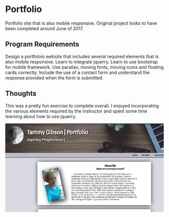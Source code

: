 # Portfolio
Portfolio site that is also mobile responsive.
Original project looks to have been completed around June of 2017.

## Program Requirements

Design a portfoloio website that includes several required elements that is also mobile responsive.
Learn to integrate jquerry.
Learn to use bootstrap for mobile framework.
Use parallax, moving fonts, moving icons and floating cards correctly.
Include the use of a contact form and understand the response provided when the form is submitted.

## Thoughts
This was a pretty fun exercise to complete overall. I enjoyed incorporating the various elements required by the instructor and spent some time learning about how to use jquerry.

![alt text](https://github.com/Inteligirl/portfolio/blob/master/gitPortfolio1.png "Portfolio Index Page")
